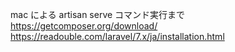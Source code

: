 mac による artisan serve コマンド実行まで　
https://getcomposer.org/download/
https://readouble.com/laravel/7.x/ja/installation.html
